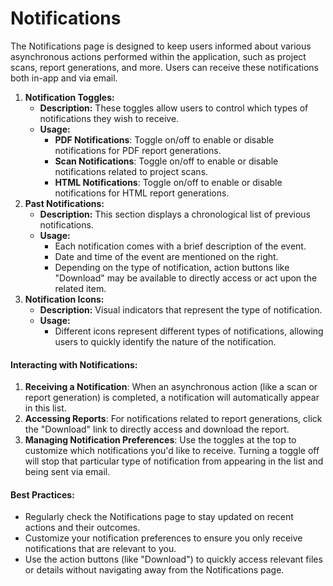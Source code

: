 # Notifications

The Notifications page is designed to keep users informed about various asynchronous actions performed within the application, such as project scans, report generations, and more. Users can receive these notifications both in-app and via email.



1. **Notification Toggles:**
   * **Description:** These toggles allow users to control which types of notifications they wish to receive.
   * **Usage:**
     * **PDF Notifications**: Toggle on/off to enable or disable notifications for PDF report generations.
     * **Scan Notifications**: Toggle on/off to enable or disable notifications related to project scans.
     * **HTML Notifications**: Toggle on/off to enable or disable notifications for HTML report generations.
2. **Past Notifications:**
   * **Description:** This section displays a chronological list of previous notifications.
   * **Usage:**
     * Each notification comes with a brief description of the event.
     * Date and time of the event are mentioned on the right.
     * Depending on the type of notification, action buttons like "Download" may be available to directly access or act upon the related item.
3. **Notification Icons:**
   * **Description:** Visual indicators that represent the type of notification.
   * **Usage:**
     * Different icons represent different types of notifications, allowing users to quickly identify the nature of the notification.

#### **Interacting with Notifications:**

1. **Receiving a Notification**: When an asynchronous action (like a scan or report generation) is completed, a notification will automatically appear in this list.
2. **Accessing Reports**: For notifications related to report generations, click the "Download" link to directly access and download the report.
3. **Managing Notification Preferences**: Use the toggles at the top to customize which notifications you'd like to receive. Turning a toggle off will stop that particular type of notification from appearing in the list and being sent via email.

#### **Best Practices:**

* Regularly check the Notifications page to stay updated on recent actions and their outcomes.
* Customize your notification preferences to ensure you only receive notifications that are relevant to you.
* Use the action buttons (like "Download") to quickly access relevant files or details without navigating away from the Notifications page.
